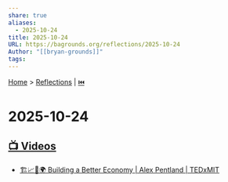 ```yaml
---
share: true
aliases:
  - 2025-10-24
title: 2025-10-24
URL: https://bagrounds.org/reflections/2025-10-24
Author: "[[bryan-grounds]]"
tags:
---
```

[Home](../index.md) > [Reflections](./index.md) | [⏮️](./2025-10-23.md)  
# 2025-10-24  
## [📺 Videos](../videos/index.md)  
- [🏗️📈🤝🌍 Building a Better Economy | Alex Pentland | TEDxMIT](../videos/building-a-better-economy-alex-pentland-tedxmit.md)